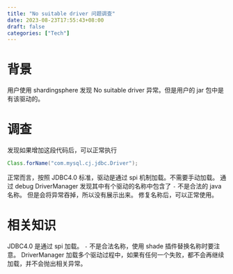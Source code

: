 ```yaml
---
title: "No suitable driver 问题调查"
date: 2023-08-23T17:55:43+08:00
draft: false
categories: ["Tech"]
---
```

# 背景
用户使用 shardingsphere 发现 No suitable driver 异常。但是用户的 jar 包中是有该驱动的。
# 调查
发现如果增加这段代码后，可以正常执行
```java
Class.forName("com.mysql.cj.jdbc.Driver");
```
正常而言，按照 JDBC4.0 标准，驱动是通过 spi 机制加载。不需要手动加载。
通过 debug DriverManager 发现其中有个驱动的名称中包含了 `-` 不是合法的 java 名称。
但是会将异常吞掉，所以没有展示出来。
修复名称后，可以正常使用。

# 相关知识
JDBC4.0 是通过 spi 加载。
`-` 不是合法名称，使用 shade 插件替换名称时要注意。
DriverManager 加载多个驱动过程中，如果有任何一个失败，都不会再继续加载，并不会抛出相关异常。
